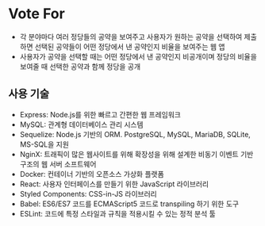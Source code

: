 # Vote For
- 각 분야마다 여러 정당들의 공약을 보여주고 사용자가 원하는 공약을 선택하여 제출하면 선택된 공약들이 어떤 정당에서 낸 공약인지 비율을 보여주는 웹 앱
- 사용자가 공약을 선택할 때는 어떤 정당에서 낸 공약인지 비공개이며 정당의 비율을 보여줄 때 선택한 공약과 함께 정당을 공개

## 사용 기술
- Express: Node.js를 위한 빠르고 간편한 웹 프레임워크
- MySQL: 관계형 데이터베이스 관리 시스템
- Sequelize: Node.js 기반의 ORM. PostgreSQL, MySQL, MariaDB, SQLite, MS-SQL을 지원
- NginX: 트래픽이 많은 웹사이트를 위해 확장성을 위해 설계한 비동기 이벤트 기반구조의 웹 서버 소프트웨어
- Docker: 컨테이너 기반의 오픈소스 가상화 플랫폼
- React: 사용자 인터페이스를 만들기 위한 JavaScript 라이브러리
- Styled Components: CSS-in-JS 라이브러리
- Babel: ES6/ES7 코드를 ECMAScript5 코드로 transpiling 하기 위한 도구
- ESLint: 코드에 특정 스타일과 규칙을 적용시킬 수 있는 정적 분석 툴